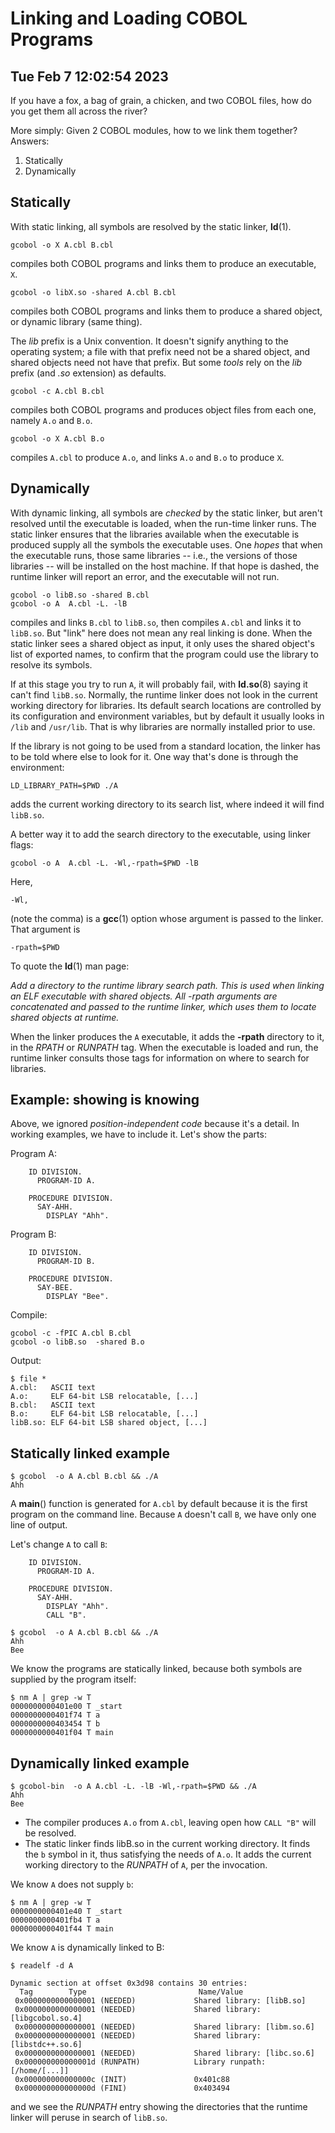 # Linking and Loading COBOL Programs
## Tue Feb  7 12:02:54 2023

If you have a fox, a bag of grain, a chicken, and two COBOL files, how
do you get them all across the river?

More simply: Given 2 COBOL modules, how to we link them together?  Answers:

1.  Statically
2.  Dynamically

## Statically

With static linking, all symbols are resolved by the static
linker, **ld**(1).

    gcobol -o X A.cbl B.cbl

compiles both COBOL programs and links them to produce an executable, `X`.

    gcobol -o libX.so -shared A.cbl B.cbl

compiles both COBOL programs and links them to produce a shared
object, or dynamic library (same thing).

The *lib* prefix is a Unix convention.  It doesn't signify anything to
the operating system; a file with that prefix need not be a shared
object, and shared objects need not have that prefix. But some *tools*
rely on the *lib* prefix (and *.so* extension) as defaults.

    gcobol -c A.cbl B.cbl

compiles both COBOL programs and produces object files from each
one, namely `A.o` and `B.o`.

    gcobol -o X A.cbl B.o

compiles `A.cbl` to produce `A.o`, and links `A.o` and `B.o` to
produce `X`.

## Dynamically

With dynamic linking, all symbols are *checked* by the static linker,
but aren't resolved until the executable is loaded, when the run-time
linker runs.  The static linker ensures that the libraries available
when the executable is produced supply all the symbols the executable
uses. One *hopes* that when the executable runs, those same libraries
-- i.e., the versions of those libraries -- will be installed on the
host machine. If that hope is dashed, the runtime linker will report
an error, and the executable will not run.

    gcobol -o libB.so -shared B.cbl
    gcobol -o A  A.cbl -L. -lB

compiles and links `B.cbl` to `libB.so`, then compiles `A.cbl` and
links it to `libB.so`. But "link" here does not mean any real linking
is done. When the static linker sees a shared object as input, it only
uses the shared object's list of exported names, to confirm that the
program could use the library to resolve its symbols.

If at this stage you try to run `A`, it will probably fail, with
**ld.so**(8) saying it can't find `libB.so`. Normally, the runtime
linker does not look in the current working directory for
libraries. Its default search locations are controlled by its
configuration and environment variables, but by default it usually
looks in `/lib` and `/usr/lib`.  That is why libraries are normally
installed prior to use.

If the library is not going to be used from a standard location, the
linker has to be told where else to look for it. One way that's done
is through the environment:

    LD_LIBRARY_PATH=$PWD ./A

adds the current working directory to its search list, where indeed it
will find `libB.so`.

A better way it to add the search directory to the executable, using
linker flags:

    gcobol -o A  A.cbl -L. -Wl,-rpath=$PWD -lB

Here,

    -Wl,

(note the comma) is a **gcc**(1) option whose argument is passed to
the linker. That argument is

    -rpath=$PWD

To quote the **ld**(1) man page:

 *Add a directory to the runtime library search path.  This is used
  when linking an ELF executable with shared objects.  All -rpath
  arguments are concatenated and passed to the runtime linker, which
  uses them to locate shared objects at runtime.*

When the linker produces the `A` executable, it adds the **-rpath**
directory to it, in the *RPATH* or *RUNPATH* tag. When the executable
is loaded and run, the runtime linker consults those tags for
information on where to search for libraries.

## Example: showing is knowing

Above, we ignored *position-independent code* because it's a detail.
In working examples, we have to include it. Let's show the parts:

Program A:

        ID DIVISION.
          PROGRAM-ID A.

        PROCEDURE DIVISION.
          SAY-AHH.
            DISPLAY "Ahh".

Program B:

        ID DIVISION.
          PROGRAM-ID B.

        PROCEDURE DIVISION.
          SAY-BEE.
            DISPLAY "Bee".

Compile:

    gcobol -c -fPIC A.cbl B.cbl
    gcobol -o libB.so  -shared B.o

Output:

    $ file *
    A.cbl:   ASCII text
    A.o:     ELF 64-bit LSB relocatable, [...]
    B.cbl:   ASCII text
    B.o:     ELF 64-bit LSB relocatable, [...]
    libB.so: ELF 64-bit LSB shared object, [...]

## Statically linked example

    $ gcobol  -o A A.cbl B.cbl && ./A
	Ahh

A **main**() function is generated for `A.cbl` by default because it
is the first program on the command line. Because `A` doesn't call
`B`, we have only one line of output.

Let's change `A` to call `B`:

        ID DIVISION.
          PROGRAM-ID A.

        PROCEDURE DIVISION.
          SAY-AHH.
            DISPLAY "Ahh".
            CALL "B".

	$ gcobol  -o A A.cbl B.cbl && ./A
	Ahh
	Bee

We know the programs are statically linked, because both symbols are
supplied by the program itself:

    $ nm A | grep -w T
    0000000000401e00 T _start
    0000000000401f74 T a
    0000000000403454 T b
    0000000000401f04 T main

## Dynamically linked example

	$ gcobol-bin  -o A A.cbl -L. -lB -Wl,-rpath=$PWD && ./A
	Ahh
	Bee

  * The compiler produces `A.o` from `A.cbl`, leaving open how `CALL
    "B"` will be resolved.
  * The static linker finds libB.so in the current working directory.
    It finds the `b` symbol in it, thus satisfying the needs of `A.o`.
    It adds the current working directory to the *RUNPATH* of `A`, per
    the invocation.

We know `A` does not supply `b`:

	$ nm A | grep -w T
	0000000000401e40 T _start
	0000000000401fb4 T a
	0000000000401f44 T main

We know `A` is dynamically linked to B:

    $ readelf -d A

    Dynamic section at offset 0x3d98 contains 30 entries:
      Tag        Type                         Name/Value
     0x0000000000000001 (NEEDED)             Shared library: [libB.so]
     0x0000000000000001 (NEEDED)             Shared library: [libgcobol.so.4]
     0x0000000000000001 (NEEDED)             Shared library: [libm.so.6]
     0x0000000000000001 (NEEDED)             Shared library: [libstdc++.so.6]
     0x0000000000000001 (NEEDED)             Shared library: [libc.so.6]
     0x000000000000001d (RUNPATH)            Library runpath: [/home/[...]]
     0x000000000000000c (INIT)               0x401c88
     0x000000000000000d (FINI)               0x403494

and we see the *RUNPATH* entry showing the directories that the
runtime linker will peruse in search of `libB.so`.
